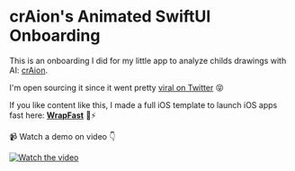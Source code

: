 # crAion's Animated SwiftUI Onboarding

This is an onboarding I did for my little app to analyze childs drawings with AI: [crAion](https://apps.apple.com/app/id6473756867).

I'm open sourcing it since it went pretty [viral on Twitter](https://x.com/juanjovn/status/1805194292606255314) 😝

If you like content like this, I made a full iOS template to launch iOS apps fast here: **[WrapFast](https://WrapFa.st?ref=craion_onboarding)** 🌯⚡️

📹 Watch a demo on video 👇

[![Watch the video](https://img.youtube.com/vi/ZVfuvWMj3fU/maxresdefault.jpg)](https://www.youtube.com/watch?v=ZVfuvWMj3fU)
